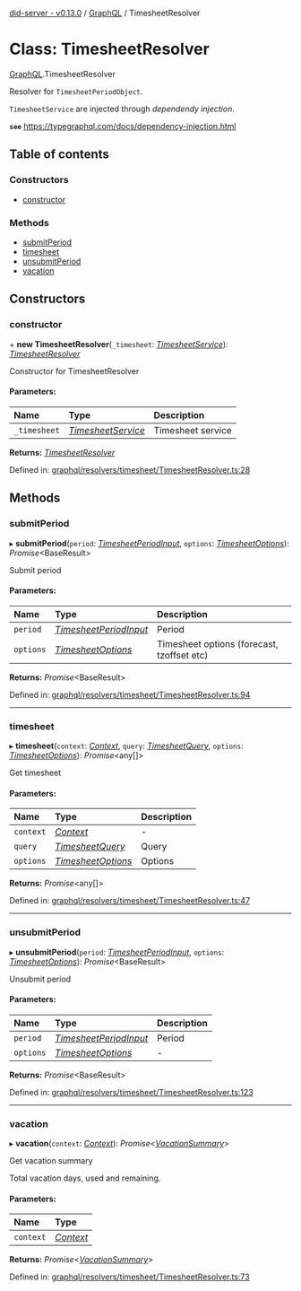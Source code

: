 [did-server - v0.13.0](../README.md) / [GraphQL](../modules/graphql.md) / TimesheetResolver

# Class: TimesheetResolver

[GraphQL](../modules/graphql.md).TimesheetResolver

Resolver for `TimesheetPeriodObject`.

`TimesheetService` are injected through
_dependendy injection_.

**`see`** https://typegraphql.com/docs/dependency-injection.html

## Table of contents

### Constructors

- [constructor](graphql.timesheetresolver.md#constructor)

### Methods

- [submitPeriod](graphql.timesheetresolver.md#submitperiod)
- [timesheet](graphql.timesheetresolver.md#timesheet)
- [unsubmitPeriod](graphql.timesheetresolver.md#unsubmitperiod)
- [vacation](graphql.timesheetresolver.md#vacation)

## Constructors

### constructor

\+ **new TimesheetResolver**(`_timesheet`: [*TimesheetService*](services.timesheetservice.md)): [*TimesheetResolver*](graphql.timesheetresolver.md)

Constructor for TimesheetResolver

#### Parameters:

Name | Type | Description |
:------ | :------ | :------ |
`_timesheet` | [*TimesheetService*](services.timesheetservice.md) | Timesheet service    |

**Returns:** [*TimesheetResolver*](graphql.timesheetresolver.md)

Defined in: [graphql/resolvers/timesheet/TimesheetResolver.ts:28](https://github.com/Puzzlepart/did/blob/dev/server/graphql/resolvers/timesheet/TimesheetResolver.ts#L28)

## Methods

### submitPeriod

▸ **submitPeriod**(`period`: [*TimesheetPeriodInput*](graphql.timesheetperiodinput.md), `options`: [*TimesheetOptions*](graphql.timesheetoptions.md)): *Promise*<BaseResult\>

Submit period

#### Parameters:

Name | Type | Description |
:------ | :------ | :------ |
`period` | [*TimesheetPeriodInput*](graphql.timesheetperiodinput.md) | Period   |
`options` | [*TimesheetOptions*](graphql.timesheetoptions.md) | Timesheet options (forecast, tzoffset etc)    |

**Returns:** *Promise*<BaseResult\>

Defined in: [graphql/resolvers/timesheet/TimesheetResolver.ts:94](https://github.com/Puzzlepart/did/blob/dev/server/graphql/resolvers/timesheet/TimesheetResolver.ts#L94)

___

### timesheet

▸ **timesheet**(`context`: [*Context*](graphql.context.md), `query`: [*TimesheetQuery*](graphql.timesheetquery.md), `options`: [*TimesheetOptions*](graphql.timesheetoptions.md)): *Promise*<any[]\>

Get timesheet

#### Parameters:

Name | Type | Description |
:------ | :------ | :------ |
`context` | [*Context*](graphql.context.md) | - |
`query` | [*TimesheetQuery*](graphql.timesheetquery.md) | Query   |
`options` | [*TimesheetOptions*](graphql.timesheetoptions.md) | Options    |

**Returns:** *Promise*<any[]\>

Defined in: [graphql/resolvers/timesheet/TimesheetResolver.ts:47](https://github.com/Puzzlepart/did/blob/dev/server/graphql/resolvers/timesheet/TimesheetResolver.ts#L47)

___

### unsubmitPeriod

▸ **unsubmitPeriod**(`period`: [*TimesheetPeriodInput*](graphql.timesheetperiodinput.md), `options`: [*TimesheetOptions*](graphql.timesheetoptions.md)): *Promise*<BaseResult\>

Unsubmit period

#### Parameters:

Name | Type | Description |
:------ | :------ | :------ |
`period` | [*TimesheetPeriodInput*](graphql.timesheetperiodinput.md) | Period   |
`options` | [*TimesheetOptions*](graphql.timesheetoptions.md) | - |

**Returns:** *Promise*<BaseResult\>

Defined in: [graphql/resolvers/timesheet/TimesheetResolver.ts:123](https://github.com/Puzzlepart/did/blob/dev/server/graphql/resolvers/timesheet/TimesheetResolver.ts#L123)

___

### vacation

▸ **vacation**(`context`: [*Context*](graphql.context.md)): *Promise*<[*VacationSummary*](graphql.vacationsummary.md)\>

Get vacation summary

Total vacation days, used and remaining.

#### Parameters:

Name | Type |
:------ | :------ |
`context` | [*Context*](graphql.context.md) |

**Returns:** *Promise*<[*VacationSummary*](graphql.vacationsummary.md)\>

Defined in: [graphql/resolvers/timesheet/TimesheetResolver.ts:73](https://github.com/Puzzlepart/did/blob/dev/server/graphql/resolvers/timesheet/TimesheetResolver.ts#L73)
